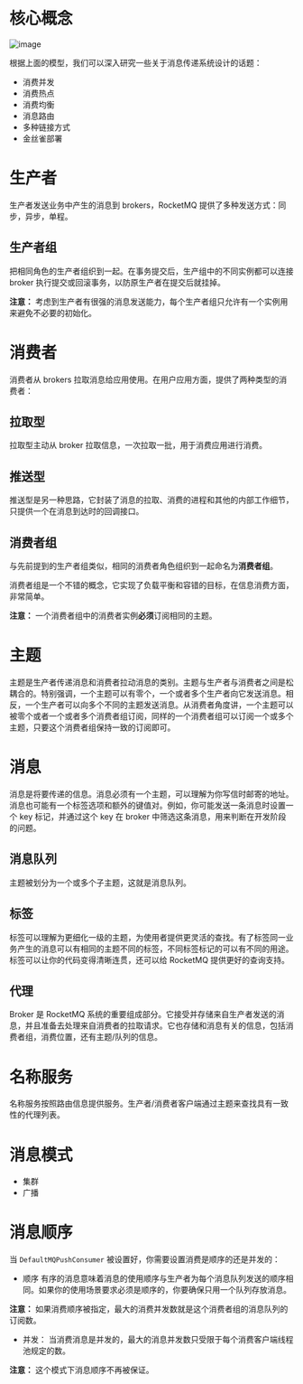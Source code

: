 # 核心概念
![image](https://user-images.githubusercontent.com/32595955/44341362-45663a80-a4ba-11e8-8b3b-3c23d4832d78.png)

根据上面的模型，我们可以深入研究一些关于消息传递系统设计的话题：

- 消费并发
- 消费热点
- 消费均衡
- 消息路由
- 多种链接方式
- 金丝雀部署

# 生产者
生产者发送业务中产生的消息到 brokers，RocketMQ 提供了多种发送方式：同步，异步，单程。

## 生产者组
把相同角色的生产者组织到一起。在事务提交后，生产组中的不同实例都可以连接 broker 执行提交或回滚事务，以防原生产者在提交后就挂掉。

**注意：** 考虑到生产者有很强的消息发送能力，每个生产者组只允许有一个实例用来避免不必要的初始化。

# 消费者
消费者从 brokers 拉取消息给应用使用。在用户应用方面，提供了两种类型的消费者：

## 拉取型
拉取型主动从 broker 拉取信息，一次拉取一批，用于消费应用进行消费。

## 推送型 
推送型是另一种思路，它封装了消息的拉取、消费的进程和其他的内部工作细节，只提供一个在消息到达时的回调接口。

## 消费者组
与先前提到的生产者组类似，相同的消费者角色组织到一起命名为**消费者组**。

消费者组是一个不错的概念，它实现了负载平衡和容错的目标，在信息消费方面，非常简单。

**注意：** 一个消费者组中的消费者实例**必须**订阅相同的主题。

# 主题
主题是生产者传递消息和消费者拉动消息的类别。主题与生产者与消费者之间是松耦合的。特别强调，一个主题可以有零个，一个或者多个生产者向它发送消息。相反，一个生产者可以向多个不同的主题发送消息。从消费者角度讲，一个主题可以被零个或者一个或者多个消费者组订阅，同样的一个消费者组可以订阅一个或多个主题，只要这个消费者组保持一致的订阅即可。

# 消息
消息是将要传递的信息。消息必须有一个主题，可以理解为你写信时邮寄的地址。消息也可能有一个标签选项和额外的键值对。例如，你可能发送一条消息时设置一个 key 标记，并通过这个 key 在 broker 中筛选这条消息，用来判断在开发阶段的问题。

## 消息队列
主题被划分为一个或多个子主题，这就是消息队列。

## 标签
标签可以理解为更细化一级的主题，为使用者提供更灵活的查找。有了标签同一业务产生的消息可以有相同的主题不同的标签，不同标签标记的可以有不同的用途。标签可以让你的代码变得清晰连贯，还可以给 RocketMQ 提供更好的查询支持。

## 代理
Broker 是 RocketMQ 系统的重要组成部分。它接受并存储来自生产者发送的消息，并且准备去处理来自消费者的拉取请求。它也存储和消息有关的信息，包括消费者组，消费位置，还有主题/队列的信息。

# 名称服务 
名称服务按照路由信息提供服务。生产者/消费者客户端通过主题来查找具有一致性的代理列表。

# 消息模式
- 集群
- 广播

# 消息顺序
当 `DefaultMQPushConsumer` 被设置好，你需要设置消费是顺序的还是并发的：

- 顺序
有序的消息意味着消息的使用顺序与生产者为每个消息队列发送的顺序相同。如果你的使用场景要求必须是顺序的，你要确保只用一个队列存放消息。

**注意：** 如果消费顺序被指定，最大的消费并发数就是这个消费者组的消息队列的订阅数。

- 并发：
当消费消息是并发的，最大的消息并发数只受限于每个消费客户端线程池规定的数。

**注意：** 这个模式下消息顺序不再被保证。

